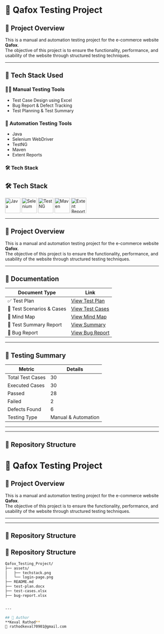 # 🧪 Qafox Testing Project

## 📌 Project Overview  
This is a manual and automation testing project for the e-commerce website **Qafox**.  
The objective of this project is to ensure the functionality, performance, and usability of the website through structured testing techniques.

---

## 🧰 Tech Stack Used

### 👨‍💻 Manual Testing Tools
- Test Case Design using Excel  
- Bug Report & Defect Tracking  
- Test Planning & Test Summary  

### 🤖 Automation Testing Tools
- Java  
- Selenium WebDriver  
- TestNG  
- Maven  
- Extent Reports  

### 🛠 Tech Stack 

## 🛠 Tech Stack  

<p align="left">
  <img src="https://img.icons8.com/color/48/java-coffee-cup-logo.png" alt="Java" width="50" height="50"/>
  <img src="https://img.icons8.com/external-tal-revivo-color-tal-revivo/48/external-selenium-an-open-source-testing-framework-for-web-applications-logo-color-tal-revivo.png" alt="Selenium" width="50" height="50"/>
  <img src="https://img.icons8.com/ios-filled/50/experimental-test-tube-ios-filled.png" alt="TestNG" width="50" height="50"/>
  <img src="https://img.icons8.com/external-tal-revivo-color-tal-revivo/48/external-maven-apache-build-automation-tool-logo-color-tal-revivo.png" alt="Maven" width="50" height="50"/>
  <img src="https://avatars.githubusercontent.com/u/32260806?s=200&v=4" alt="Extent Reports" width="50" height="50"/>
</p>


---


## 📌 Project Overview  
This is a manual and automation testing project for the e-commerce website **Qafox**.  
The objective of this project is to ensure the functionality, performance, and usability of the website through structured testing techniques.

---


## 📂 Documentation

| Document Type          | Link            |
|------------------------|-----------------|
| ✅ Test Plan           | [View Test Plan](./test-plan.docx) |
| 🧾 Test Scenarios & Cases | [View Test Cases](./test-cases.xlsx) |
| 🧠 Mind Map           | [View Mind Map](./mindmap.jpg) |
| 📄 Test Summary Report | [View Summary](./test-summary.docx) |
| 🐞 Bug Report          | [View Bug Report](./bug-report.xlsx) |

---

## 🧪 Testing Summary

| Metric              | Details                  |
|---------------------|---------------------------|
| Total Test Cases    | 30                        |
| Executed Cases      | 30                        |
| Passed              | 28                        |
| Failed              | 2                         |
| Defects Found       | 6                         |
| Testing Type        | Manual & Automation       |

---

---

## 📁 Repository Structure
# 🧪 Qafox Testing Project

## 📌 Project Overview  
This is a manual and automation testing project for the e-commerce website **Qafox**.  
The objective of this project is to ensure the functionality, performance, and usability of the website through structured testing techniques.

---

---

## 📁 Repository Structure

## 📎 Repository Structure

```bash
Qafox_Testing_Project/
├── assets/
│   ├── techstack.png
│   └── login-page.png
├── README.md
├── test-plan.docx
├── test-cases.xlsx
├── bug-report.xlsx


---

## 📣 Author  
**Keval Rathod**  
📧 rathodkeval70901@gmail.com


